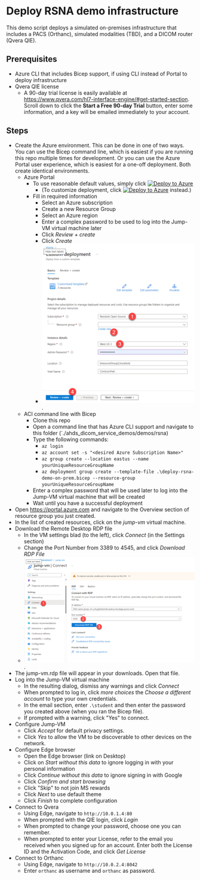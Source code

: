 # Deploy RSNA demo infrastructure
This demo script deploys a simulated on-premises infrastructure that includes a PACS (Orthanc), simulated modalities (TBD), and a DICOM router (Qvera QIE).

## Prerequisites
- Azure CLI that includes Bicep support, if using CLI instead of Portal to deploy infrastructure
- Qvera QIE license
  - A 90-day trial license is easily available at https://www.qvera.com/hl7-interface-engine/#get-started-section. Scroll down to click the **Start a Free 90-day Trial** button, enter some information, and a key will be emailed immediately to your account.

## Steps
- Create the Azure environment. This can be done in one of two ways. You can use the Bicep command line, which is easiest if you are running this repo multiple times for development. Or you can use the Azure Portal user experience, which is easiest for a one-off deployment. Both create identical environments.
  - Azure Portal
    - To use reasonable default values, simply click [![Deploy to Azure](https://aka.ms/deploytoazurebutton)](https://portal.azure.com/#create/Microsoft.Template/uri/https%3A%2F%2Fraw.githubusercontent.com%2FStevenBorg%2Fahds_dicom_service_demos%2Fmain%2Fdemos%2Frsna%2Fdeploy-rsna-demo-on-prem.json)
      - (To customize deployment, click [![Deploy to Azure](https://aka.ms/deploytoazurebutton)](https://portal.azure.com/#create/Microsoft.Template/uri/https%3A%2F%2Fraw.githubusercontent.com%2FStevenBorg%2Fahds_dicom_service_demos%2Fmain%2Fdemos%2Frsna-shared-orthanc%2Fdeploy-rsna-demo-on-prem-options.json) instead.)
    - Fill in required information
      - Select an Azure subscription
      - Create a new Resource Group
      - Select an Azure region 
      - Enter a complex password to be used to log into the Jump-VM virtual machine later
      - Click *Review + create*
      - Click *Create*
      - ![Steps to deploy using the Portal](../../readme-images/steps-deploy-infra-using-portal.png "Steps to deploy using the Portal").
  - ACI command line with Bicep
    - Clone this repo
    - Open a command line that has Azure CLI support and navigate to this folder (`./ahds_dicom_service_demos/demos/rsna)
    - Type the following commands:
      - `az login`
      - `az account set -s "<desired Azure Subscription Name>"  `
      - `az group create --location eastus --name yourUniqueResourceGroupName `
      - `az deployment group create --template-file .\deploy-rsna-demo-on-prem.bicep --resource-group yourUniqueResourceGroupName`
    - Enter a complex password that will be used later to log into the Jump-VM virtual machine that will be created
    - Wait until you have a successful deployment
- Open https://portal.azure.com and navigate to the Overview section of resource group you just created.
- In the list of created resources, click on the *jump-vm* virtual machine.
- Download the Remote Desktop RDP file
  - In the VM settings blad (to the left), click *Connect* (in the Settings section)
  - Change the Port Number from 3389 to 4545, and click *Download RDP File*
  - ![Steps to download RDP file](../../readme-images/steps-download-rdp-file.png "Steps to download RDP file").
- The jump-vm.rdp file will appear in your downloads. Open that file.
- Log into the Jump-VM virtual machine
  - In the resulting dialog, dismiss any warnings and click *Connect*
  - When prompted to log in, click *more choices* the *Choose a different account* to type your own credentials.
  - In the email section, enter `.\student` and then enter the password you created above (when you ran the Bicep file).
  - If prompted with a warning, click "Yes" to connect.
- Configure Jump-VM
  - Click *Accept* for default privacy settings.
  - Click *Yes* to allow the VM to be discoverable to other devices on the network.
- Configure Edge browser
  - Open the Edge browser (link on Desktop)
  - Click on *Start without this data* to ignore logging in with your personal information
  - Click *Continue without this data* to ignore signing in with Google
  - Click *Confirm and start browsing*
  - Click "Skip" to not join MS rewards
  - Click *Next* to use default theme
  - Click *Finish* to complete configuration
- Connect to Qvera
  - Using Edge, navigate to `http://10.0.1.4:80` 
  - When prompted with the QIE login, click *Login*
  - When prompted to change your password, choose one you can remember.
  - When prompted to enter your License, refer to the email you received when you signed up for an account. Enter both the License ID and the Activation Code, and click *Get License*
- Connect to Orthanc
  - Using Edge, navigate to `http://10.0.2.4:8042` 
  - Enter `orthanc` as username and `orthanc` as password.